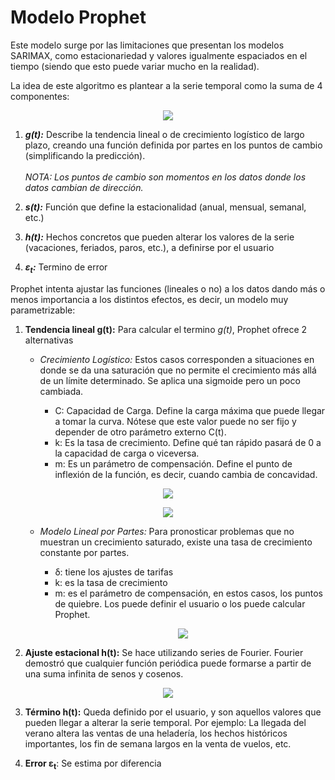 # Modelo Prophet
Este modelo surge por las limitaciones que presentan los modelos SARIMAX, como estacionariedad y valores igualmente espaciados en el tiempo (siendo que esto puede variar mucho en la realidad).

La idea de este algoritmo es plantear a la serie temporal como la suma de 4 componentes: 

<p align="center">
  <img src=https://user-images.githubusercontent.com/63267942/153080718-4034613d-5540-4f7f-8aad-c58d5300b46d.png />
</p>

  1) **_g(t):_** Describe la tendencia lineal o de crecimiento logístico de largo plazo, creando una función definida por partes en los puntos de cambio (simplificando la predicción).<br>
  <br>_NOTA: Los puntos de cambio son momentos en los datos donde los datos cambian de dirección._ 

  2) **_s(t):_** Función que define la estacionalidad (anual, mensual, semanal, etc.)
  3) **_h(t):_** Hechos concretos que pueden alterar los valores de la serie (vacaciones, feriados, paros, etc.), a definirse por el usuario
  4) **_ε<sub>t</sub>:_** Termino de error 

Prophet intenta ajustar las funciones (lineales o no) a los datos dando más o menos importancia a los distintos efectos, es decir, un modelo muy parametrizable:


1) **Tendencia lineal g(t):** Para calcular el termino _g(t)_, Prophet ofrece 2 alternativas
   - *Crecimiento Logístico:* Estos casos corresponden a situaciones en donde se da una saturación que no permite el crecimiento más allá de un límite determinado. Se aplica una sigmoide pero un poco cambiada.

     - C: Capacidad de Carga. Define la carga máxima que puede llegar a tomar la curva. Nótese que este valor puede no ser fijo y depender de otro parámetro externo C(t). <br>
     - k: Es la tasa de crecimiento. Define qué tan rápido pasará de 0 a la capacidad de carga o viceversa.<br>
     - m: Es un parámetro de compensación. Define el punto de inflexión de la función, es decir, cuando cambia de concavidad. <br>

<p align="center">
  <img src=https://user-images.githubusercontent.com/63267942/153085439-b7207149-8b2d-4f00-a7fb-b2c69e2cb5b8.png />
</p>


<p align="center">
  <img src=https://miro.medium.com/max/724/1*Y7bCUzRTaKsdPc1JGgdb2A.png />
</p>

<ul>
  <ul>
    <li>
      <i>Modelo Lineal por Partes:</i> Para pronosticar problemas que no muestran un crecimiento saturado, existe una tasa de crecimiento constante por partes.
    </li>
    <ul>
      <li>
        δ: tiene los ajustes de tarifas
      </li>
      <li>
        k: es la tasa de crecimiento
      </li>
      <li>
        m: es el parámetro de compensación, en estos casos, los puntos de quiebre. Los puede definir el usuario o los puede calcular Prophet.
      </li>
    </ul>
<p align="center">
  <img src=https://miro.medium.com/max/724/1*vxQNbfVATdzjNUtCm5mNUw.png />
</p>
      

  </ul>
</ul>





2) **Ajuste estacional h(t):** Se hace utilizando series de Fourier. Fourier demostró que cualquier función periódica puede formarse a partir de una suma infinita de senos y cosenos.
<p align="center">
  <img src=https://user-images.githubusercontent.com/63267942/153087454-c07d69ab-8ef3-4233-891b-a025ad3adac9.png />
</p>

3) **Término h(t):** Queda definido por el usuario, y son aquellos valores que pueden llegar a alterar la serie temporal. Por ejemplo: La llegada del verano altera las ventas de una heladería, los hechos históricos importantes, los fin de semana largos en la venta de vuelos, etc.

4) **Error ε<sub>t</sub>**: Se estima por diferencia




